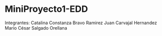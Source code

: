 # MiniProyecto1-EDD
Integrantes:
    Catalina Constanza Bravo Ramirez
		Juan Carvajal Hernandez
		Mario César Salgado Orellana
